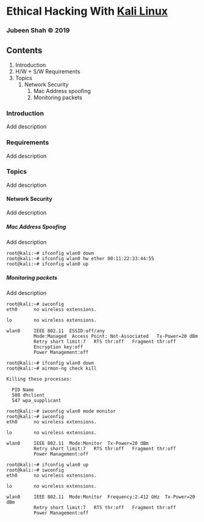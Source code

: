 # Ethical Hacking With [Kali Linux](https://www.offensive-security.com/kali-linux-vm-vmware-virtualbox-image-download/) 

### Jubeen Shah  © 2019 

## Contents
1. Introduction
2. H/W + S/W Requirements
3. Topics
	1. Network Security
		1. Mac Address spoofing
		2. Monitoring packets


### Introduction
Add description

### Requirements 
Add description

### Topics
Add description


#### Network Security
Add description


##### Mac Address Spoofing
Add description


```shell
root@kali:~# ifconfig wlan0 down
root@kali:~# ifconfig wlan0 hw ether 00:11:22:33:44:55
root@kali:~# ifconfig wlan0 up
```

##### Monitoring packets

Add description

```shell
root@kali:~# iwconfig
eth0      no wireless extensions.

lo        no wireless extensions.

wlan0     IEEE 802.11  ESSID:off/any  
          Mode:Managed  Access Point: Not-Associated   Tx-Power=20 dBm   
          Retry short limit:7   RTS thr:off   Fragment thr:off
          Encryption key:off
          Power Management:off
          
root@kali:~# ifconfig wlan0 down
root@kali:~# airmon-ng check kill

Killing these processes:

  PID Name
  508 dhclient
  547 wpa_supplicant

root@kali:~# iwconfig wlan0 mode monitor
root@kali:~# iwconfig
eth0      no wireless extensions.

lo        no wireless extensions.

wlan0     IEEE 802.11  Mode:Monitor  Tx-Power=20 dBm   
          Retry short limit:7   RTS thr:off   Fragment thr:off
          Power Management:off
          
root@kali:~# ifconfig wlan0 up
root@kali:~# iwconfig
eth0      no wireless extensions.

lo        no wireless extensions.

wlan0     IEEE 802.11  Mode:Monitor  Frequency:2.412 GHz  Tx-Power=20 dBm   
          Retry short limit:7   RTS thr:off   Fragment thr:off
          Power Management:off


```
